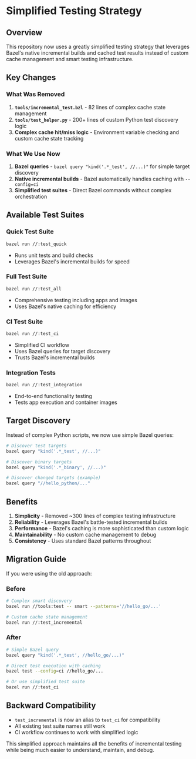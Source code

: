 # Simplified Testing Strategy

## Overview

This repository now uses a greatly simplified testing strategy that leverages Bazel's native incremental builds and cached test results instead of custom cache management and smart testing infrastructure.

## Key Changes

### What Was Removed
1. **`tools/incremental_test.bzl`** - 82 lines of complex cache state management
2. **`tools/test_helper.py`** - 200+ lines of custom Python test discovery logic  
3. **Complex cache hit/miss logic** - Environment variable checking and custom cache state tracking

### What We Use Now
1. **Bazel queries** - `bazel query "kind('.*_test', //...)"` for simple target discovery
2. **Native incremental builds** - Bazel automatically handles caching with `--config=ci`
3. **Simplified test suites** - Direct Bazel commands without complex orchestration

## Available Test Suites

### Quick Test Suite
```bash
bazel run //:test_quick
```
- Runs unit tests and build checks
- Leverages Bazel's incremental builds for speed

### Full Test Suite  
```bash
bazel run //:test_all
```
- Comprehensive testing including apps and images
- Uses Bazel's native caching for efficiency

### CI Test Suite
```bash
bazel run //:test_ci
```
- Simplified CI workflow
- Uses Bazel queries for target discovery
- Trusts Bazel's incremental builds

### Integration Tests
```bash  
bazel run //:test_integration
```
- End-to-end functionality testing
- Tests app execution and container images

## Target Discovery

Instead of complex Python scripts, we now use simple Bazel queries:

```bash
# Discover test targets
bazel query "kind('.*_test', //...)"

# Discover binary targets  
bazel query "kind('.*_binary', //...)"

# Discover changed targets (example)
bazel query "//hello_python/..." 
```

## Benefits

1. **Simplicity** - Removed ~300 lines of complex testing infrastructure
2. **Reliability** - Leverages Bazel's battle-tested incremental builds
3. **Performance** - Bazel's caching is more sophisticated than custom logic
4. **Maintainability** - No custom cache management to debug
5. **Consistency** - Uses standard Bazel patterns throughout

## Migration Guide

If you were using the old approach:

### Before
```bash
# Complex smart discovery
bazel run //tools:test -- smart --patterns='//hello_go/...'

# Custom cache state management  
bazel run //:test_incremental
```

### After
```bash
# Simple Bazel query
bazel query "kind('.*_test', //hello_go/...)"

# Direct test execution with caching
bazel test --config=ci //hello_go/...

# Or use simplified test suite
bazel run //:test_ci
```

## Backward Compatibility

- `test_incremental` is now an alias to `test_ci` for compatibility
- All existing test suite names still work
- CI workflow continues to work with simplified logic

This simplified approach maintains all the benefits of incremental testing while being much easier to understand, maintain, and debug.